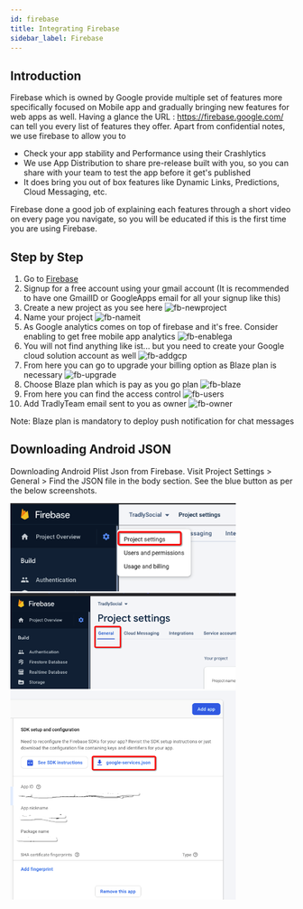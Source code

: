 ```yaml
---
id: firebase
title: Integrating Firebase
sidebar_label: Firebase
---
```


## Introduction
Firebase which is owned by Google provide multiple set of features more specifically focused on Mobile app and gradually bringing new features for web apps as well. 
Having a glance the URL : https://firebase.google.com/ can tell you every list of features they offer. Apart from confidential notes, we use firebase to allow you to 
- Check your app stability and Performance using their Crashlytics
- We use App Distribution to share pre-release built with you, so you can share with your team to test the app before it get's published
- It does bring you out of box features like Dynamic Links, Predictions, Cloud Messaging, etc.

Firebase done a good job of explaining each features through a short video on every page you navigate, so you will be educated if this is the first time you are using Firebase.

## Step by Step

1. Go to [Firebase](https://firebase.google.com/?utm_source=tradly-platform&utm_campaign=portal&utm_medium=portal) 
2. Signup for a free account using your gmail account (It is recommended to have one GmailID or GoogleApps email for all your signup like this)
4. Create a new project as you see here ![fb-newproject](/img/fb-newproject.png)
3. Name your project ![fb-nameit](/img/fb-nameit.png)
3. As Google analytics comes on top of firebase and it's free. Consider enabling to get free mobile app analytics ![fb-enablega](/img/fb-enablega.png)
3. You will not find anything like ist... but you need to create your Google cloud solution account as well  ![fb-addgcp](/img/fb-addgcp.png)
3. From here you can go to upgrade your billing option as Blaze plan is necessary ![fb-upgrade](/img/fb-upgrade.png)
3. Choose Blaze plan which is pay as you go plan ![fb-blaze](/img/fb-blaze.png)
3. From here you can find the access control ![fb-users](/img/fb-users.png)
3. Add TradlyTeam email sent to you as owner ![fb-owner](/img/fb-owner.png)

Note: Blaze plan is mandatory to deploy push notification for chat messages



## Downloading Android JSON 
Downloading Android Plist Json from Firebase. Visit Project Settings > General > Find the JSON file in the body section. See the blue button as per the below screenshots. 

<img src="/img/firebase-json1.png" alt="Downloading Android Plist Json from Firebase" width="400"/>

<img src="/img/firebase-json2.png" alt="Downloading Android Plist Json from Firebase" width="400"/>

<img src="/img/firebase-json3.png" alt="Downloading Android Plist Json from Firebase" width="400"/>


